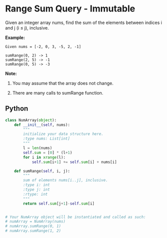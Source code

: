 Range Sum Query - Immutable
===
Given an integer array nums, find the sum of the elements between indices i and j (i ≤ j), inclusive.

**Example:**
```
Given nums = [-2, 0, 3, -5, 2, -1]

sumRange(0, 2) -> 1
sumRange(2, 5) -> -1
sumRange(0, 5) -> -3
```
**Note:**

1. You may assume that the array does not change.

2. There are many calls to sumRange function.

## Python
```python
class NumArray(object):
    def __init__(self, nums):
        """
        initialize your data structure here.
        :type nums: List[int]
        """
        l = len(nums)
        self.sum = [0] * (l+1)
        for i in xrange(l):
            self.sum[i+1] += self.sum[i] + nums[i]

    def sumRange(self, i, j):
        """
        sum of elements nums[i..j], inclusive.
        :type i: int
        :type j: int
        :rtype: int
        """
        return self.sum[j+1]-self.sum[i]


# Your NumArray object will be instantiated and called as such:
# numArray = NumArray(nums)
# numArray.sumRange(0, 1)
# numArray.sumRange(1, 2)
```
